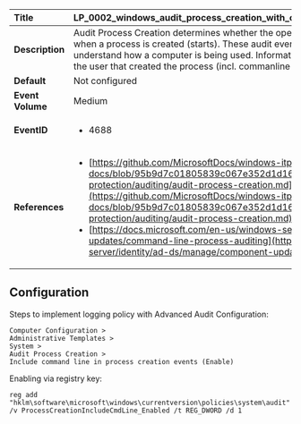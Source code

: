 | Title            | LP_0002_windows_audit_process_creation_with_commandline                                                                     |
|:-----------------|:--------------------------------------------------------------------------------|
| **Description**  | Audit Process Creation determines whether the operating  system generates audit events when a process is created (starts).  These audit events can help you track user activity and understand  how a computer is being used. Information includes the name of the  program or the user that created the process (incl. commanline of new process).                                                               |
| **Default**      | Not configured                                                                   |
| **Event Volume** | Medium                                                                    |
| **EventID**      | <ul><li>4688</li></ul>         |
| **References**   | <ul><li>[https://github.com/MicrosoftDocs/windows-itpro-docs/blob/95b9d7c01805839c067e352d1d16702604b15f11/windows/security/threat-protection/auditing/audit-process-creation.md](https://github.com/MicrosoftDocs/windows-itpro-docs/blob/95b9d7c01805839c067e352d1d16702604b15f11/windows/security/threat-protection/auditing/audit-process-creation.md)</li><li>[https://docs.microsoft.com/en-us/windows-server/identity/ad-ds/manage/component-updates/command-line-process-auditing](https://docs.microsoft.com/en-us/windows-server/identity/ad-ds/manage/component-updates/command-line-process-auditing)</li></ul> |



## Configuration

Steps to implement logging policy with Advanced Audit Configuration:
```
Computer Configuration > 
Administrative Templates > 
System > 
Audit Process Creation >
Include command line in process creation events (Enable)
```
Enabling via registry key:
```
reg add "hklm\software\microsoft\windows\currentversion\policies\system\audit" /v ProcessCreationIncludeCmdLine_Enabled /t REG_DWORD /d 1
```


